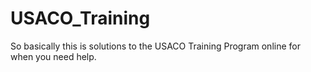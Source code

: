 # USACO_Training
So basically this is solutions to the USACO Training Program online for when you need help.

